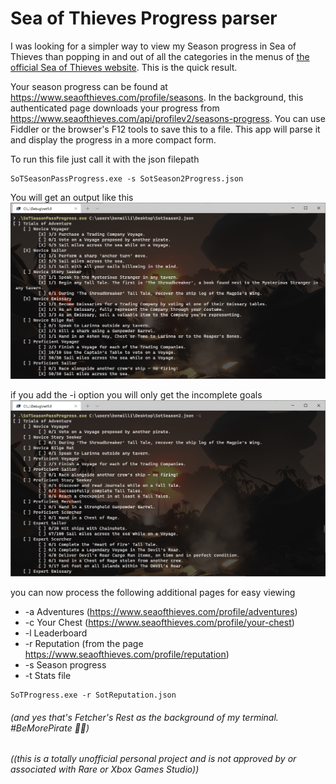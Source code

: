 ﻿# Sea of Thieves Progress parser

I was looking for a simpler way to view my Season progress in Sea of Thieves than popping in and out of all the categories in the menus of [the official Sea of Thieves website](https://www.seaofthieves.com/profile/seasons). This is the quick result.

Your season progress can be found at https://www.seaofthieves.com/profile/seasons. In the background, this authenticated page downloads your progress from https://www.seaofthieves.com/api/profilev2/seasons-progress. You can use Fiddler or the browser's F12 tools to save this to a file. This app will parse it and display the progress in a more compact form.

To run this file just call it with the json filepath
```
SoTSeasonPassProgress.exe -s SotSeason2Progress.json
```
You will get an output like this
![show all goals](./docs/progress-all.png)

if you add the -i option you will only get the incomplete goals
![show incomplete goals](./docs/progress-incomplete.png)

you can now process the following additional pages for easy viewing
* -a Adventures (https://www.seaofthieves.com/profile/adventures)
* -c Your Chest (https://www.seaofthieves.com/profile/your-chest) 
* -l Leaderboard 
* -r Reputation (from the page https://www.seaofthieves.com/profile/reputation)
* -s Season progress
* -t Stats file
```
SoTProgress.exe -r SotReputation.json
```

###### (and yes that's Fetcher's Rest as the background of my terminal.  #BeMorePirate 🏴‍☠️)

###### ((this is a totally unofficial personal project and is not approved by or associated with Rare or Xbox Games Studio))
